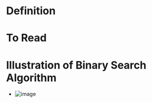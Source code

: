 # Definition

# To Read

# Illustration of Binary Search Algorithm
* ![image](https://user-images.githubusercontent.com/7721150/180644045-44ba19a3-a6d9-4332-876e-d3cf795f1d2c.png)

